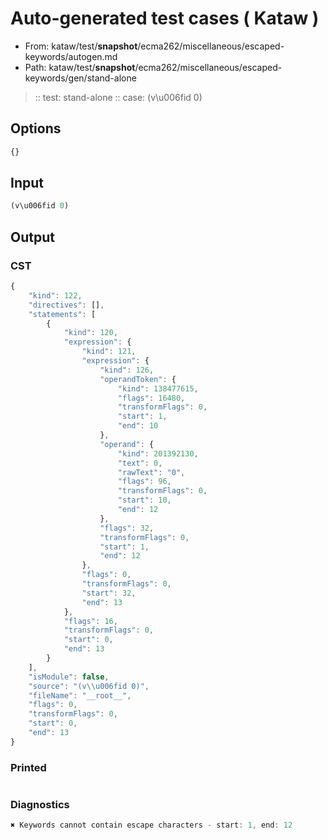 # Auto-generated test cases ( Kataw )
- From: kataw/test/__snapshot__/ecma262/miscellaneous/escaped-keywords/autogen.md
- Path: kataw/test/__snapshot__/ecma262/miscellaneous/escaped-keywords/gen/stand-alone
> :: test: stand-alone
> :: case: (v\u006fid 0)
## Options

`````js
{}
`````
## Input

`````js
(v\u006fid 0)
`````
## Output

### CST

```javascript
{
    "kind": 122,
    "directives": [],
    "statements": [
        {
            "kind": 120,
            "expression": {
                "kind": 121,
                "expression": {
                    "kind": 126,
                    "operandToken": {
                        "kind": 138477615,
                        "flags": 16480,
                        "transformFlags": 0,
                        "start": 1,
                        "end": 10
                    },
                    "operand": {
                        "kind": 201392130,
                        "text": 0,
                        "rawText": "0",
                        "flags": 96,
                        "transformFlags": 0,
                        "start": 10,
                        "end": 12
                    },
                    "flags": 32,
                    "transformFlags": 0,
                    "start": 1,
                    "end": 12
                },
                "flags": 0,
                "transformFlags": 0,
                "start": 32,
                "end": 13
            },
            "flags": 16,
            "transformFlags": 0,
            "start": 0,
            "end": 13
        }
    ],
    "isModule": false,
    "source": "(v\\u006fid 0)",
    "fileName": "__root__",
    "flags": 0,
    "transformFlags": 0,
    "start": 0,
    "end": 13
}
```

### Printed

```javascript

```

### Diagnostics

```javascript
✖ Keywords cannot contain escape characters - start: 1, end: 12

```

